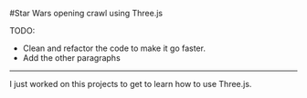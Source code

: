 #Star Wars opening crawl using Three.js

TODO:
- Clean and refactor the code to make it go faster.
- Add the other paragraphs

---

I just worked on this projects to get to learn how to use Three.js.